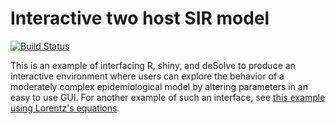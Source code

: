 Interactive two host SIR model
========================================================

[![Build Status](https://travis-ci.org/mbjoseph/2hostSIR.svg?branch=master)](https://travis-ci.org/mbjoseph/2hostSIR)

This is an example of interfacing R, shiny, and deSolve to produce an interactive environment where users can explore 
the behavior of a moderately complex epidemiological model by altering parameters in an easy to use GUI. For another
example of such an interface, see [this example using Lorentz's equations](http://grrrraphics.blogspot.com/2013/01/shiny-desolve-and-ggplot-play-nicely.html).
